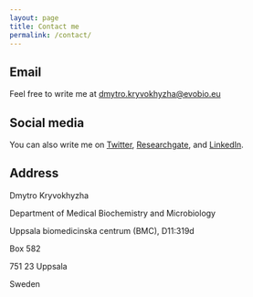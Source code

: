 ```yaml
---
layout: page
title: Contact me
permalink: /contact/
--- 
```


## Email

Feel free to write me at [dmytro.kryvokhyzha@evobio.eu](mailto:dmytro.kryvokhyzha@evobio.eu)

## Social media

You can also write me on <a href="https://twitter.com/evodify" target="_blank">Twitter</a>, <a href="https://www.researchgate.net/profile/Dmytro_Kryvokhyzha" target="_blank">Researchgate</a>, and <a href="https://se.linkedin.com/in/evodify" target="_blank">LinkedIn</a>.


## Address

Dmytro Kryvokhyzha

Department of Medical Biochemistry and Microbiology

Uppsala biomedicinska centrum (BMC), D11:319d

Box 582

751 23 Uppsala

Sweden
